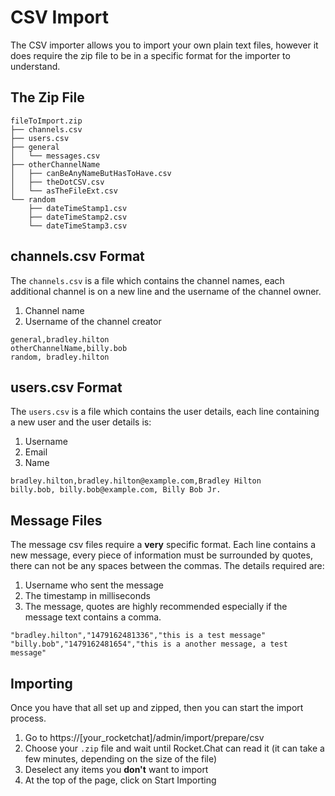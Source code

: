 # CSV Import

The CSV importer allows you to import your own plain text files, however it does require the zip file to be in a specific format for the importer to understand.

## The Zip File
```
fileToImport.zip
├── channels.csv
├── users.csv
├── general
│   └── messages.csv
├── otherChannelName
│   ├── canBeAnyNameButHasToHave.csv
│   ├── theDotCSV.csv
│   └── asTheFileExt.csv
└── random
    ├── dateTimeStamp1.csv
    ├── dateTimeStamp2.csv
    └── dateTimeStamp3.csv
```

## channels.csv Format
The `channels.csv` is a file which contains the channel names, each additional channel is on a new line and the username of the channel owner.

1. Channel name
2. Username of the channel creator
```csv
general,bradley.hilton
otherChannelName,billy.bob
random, bradley.hilton
```

## users.csv Format
The `users.csv` is a file which contains the user details, each line containing a new user and the user details is:

1. Username
2. Email
3. Name
```csv
bradley.hilton,bradley.hilton@example.com,Bradley Hilton
billy.bob, billy.bob@example.com, Billy Bob Jr.
```

## Message Files
The message csv files require a **very** specific format. Each line contains a new message, every piece of information must be surrounded by quotes, there can not be any spaces between the commas. The details required are:

1. Username who sent the message
2. The timestamp in milliseconds
3. The message, quotes are highly recommended especially if the message text contains a comma.
```csv
"bradley.hilton","1479162481336","this is a test message"
"billy.bob","1479162481654","this is a another message, a test message"
```

## Importing
Once you have that all set up and zipped, then you can start the import process.

1. Go to https://[your_rocketchat]/admin/import/prepare/csv
2. Choose your `.zip` file and wait until Rocket.Chat can read it (it can take a few minutes, depending on the size of the file)
3. Deselect any items you **don't** want to import
4. At the top of the page, click on Start Importing
